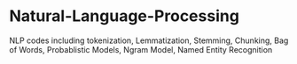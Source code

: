 # Natural-Language-Processing
NLP codes including tokenization, Lemmatization, Stemming, Chunking, Bag of Words, Probablistic Models, Ngram Model, Named Entity Recognition
